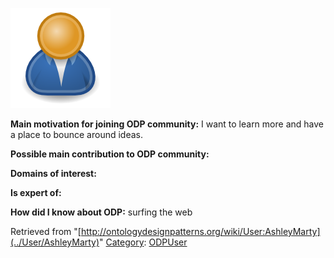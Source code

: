 [![Image:ODPUser.png](../images/a/a6/ODPUser.png)](../Image/ODPUser.png "Image:ODPUser.png")




  





__Main motivation for joining ODP community:__ I want to learn more and have a place to bounce around ideas.


__Possible main contribution to ODP community:__


__Domains of interest:__


  



__Is expert of:__


  

__How did I know about ODP:__ surfing the web






Retrieved from "[http://ontologydesignpatterns.org/wiki/User:AshleyMarty](../User/AshleyMarty)"
 [Category](http://ontologydesignpatterns.org/wiki/Special:Categories "Special:Categories"): [ODPUser](../Category/ODPUser "Category:ODPUser")